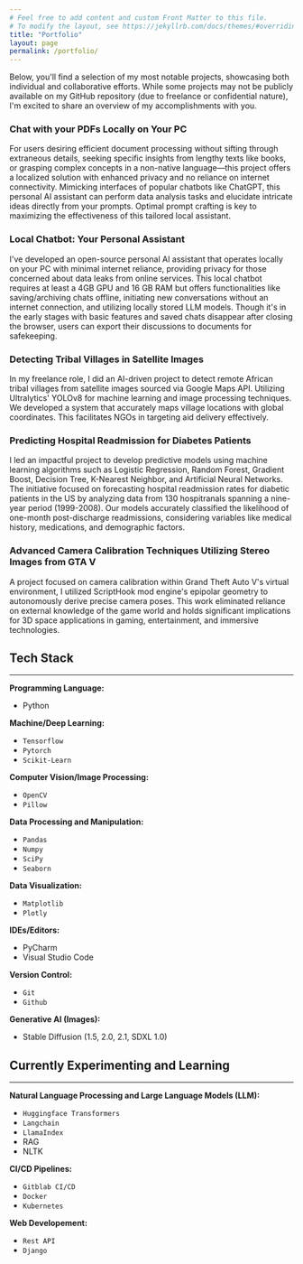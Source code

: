 ```yaml
---
# Feel free to add content and custom Front Matter to this file.
# To modify the layout, see https://jekyllrb.com/docs/themes/#overriding-theme-defaults
title: "Portfolio"
layout: page
permalink: /portfolio/
---
```




Below, you'll find a selection of my most notable projects, showcasing both individual and collaborative efforts. While some projects may not be publicly available on my GitHub repository (due to freelance or confidential nature), I'm excited to share an overview of my accomplishments with you.

### Chat with your PDFs Locally on Your PC

For users desiring efficient document processing without sifting through extraneous details, seeking specific insights from lengthy texts like books, or grasping complex concepts in a non-native language—this project offers a localized solution with enhanced privacy and no reliance on internet connectivity. Mimicking interfaces of popular chatbots like ChatGPT, this personal AI assistant can perform data analysis tasks and elucidate intricate ideas directly from your prompts. Optimal prompt crafting is key to maximizing the effectiveness of this tailored local assistant.

### Local Chatbot: Your Personal Assistant

I've developed an open-source personal AI assistant that operates locally on your PC with minimal internet reliance, providing privacy for those concerned about data leaks from online services. This local chatbot requires at least a 4GB GPU and 16 GB RAM but offers functionalities like saving/archiving chats offline, initiating new conversations without an internet connection, and utilizing locally stored LLM models. Though it's in the early stages with basic features and saved chats disappear after closing the browser, users can export their discussions to documents for safekeeping.

### Detecting Tribal Villages in Satellite Images

In my freelance role, I did an AI-driven project to detect remote African tribal villages from satellite images sourced via Google Maps API. Utilizing Ultralytics' YOLOv8 for machine learning and image processing techniques. We developed a system that accurately maps village locations with global coordinates. This facilitates NGOs in targeting aid delivery effectively.

### Predicting Hospital Readmission for Diabetes Patients

I led an impactful project to develop predictive models using machine learning algorithms such as Logistic Regression, Random Forest, Gradient Boost, Decision Tree, K-Nearest Neighbor, and Artificial Neural Networks. The initiative focused on forecasting hospital readmission rates for diabetic patients in the US by analyzing data from 130 hospitranals spanning a nine-year period (1999-2008). Our models accurately classified the likelihood of one-month post-discharge readmissions, considering variables like medical history, medications, and demographic factors.

### Advanced Camera Calibration Techniques Utilizing Stereo Images from GTA V

A project focused on camera calibration within Grand Theft Auto V's virtual environment, I utilized ScriptHook mod engine's epipolar geometry to autonomously derive precise camera poses. This work eliminated reliance on external knowledge of the game world and holds significant implications for 3D space applications in gaming, entertainment, and immersive technologies.


## Tech Stack
---

**Programming Language:**

- Python

**Machine/Deep Learning:**

- `Tensorflow`
- `Pytorch`
- `Scikit-Learn`
  
**Computer Vision/Image Processing:**
  
- `OpenCV`
- `Pillow`

**Data Processing and Manipulation:**

- `Pandas`
- `Numpy`
- `SciPy`
- `Seaborn`

**Data Visualization:**
  
- `Matplotlib`
- `Plotly`

**IDEs/Editors:**

- PyCharm
- Visual Studio Code

**Version Control:**

- `Git`
- `Github`

**Generative AI (Images):**

- Stable Diffusion (1.5, 2.0, 2.1, SDXL 1.0)

## Currently Experimenting and Learning
---

**Natural Language Processing and Large Language Models (LLM):**

- `Huggingface Transformers`
- `Langchain`
- `LlamaIndex`
- RAG
- NLTK

**CI/CD Pipelines:**

- `Gitblab CI/CD`
- `Docker`
- `Kubernetes`

**Web Developement:**

- `Rest API`
- `Django`